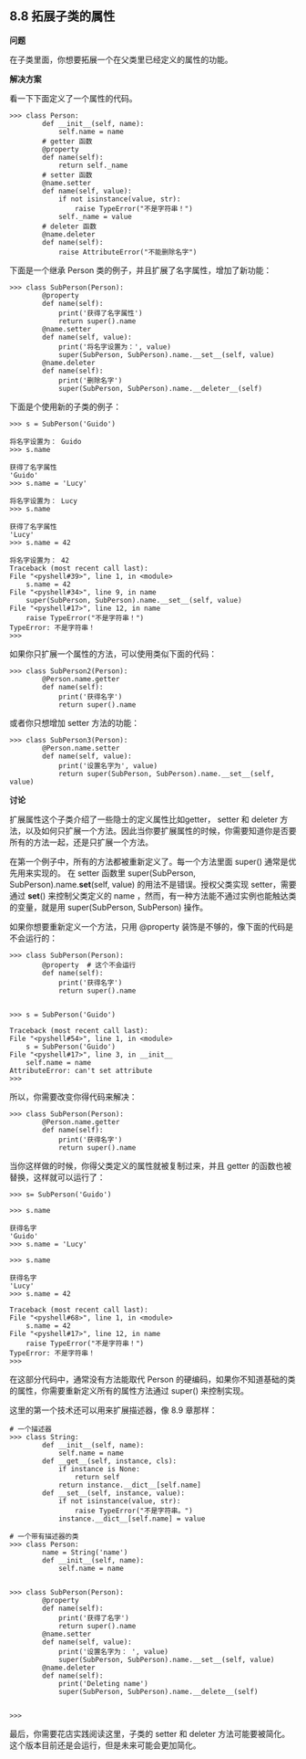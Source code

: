 ## 8.8 拓展子类的属性

**问题**

在子类里面，你想要拓展一个在父类里已经定义的属性的功能。

**解决方案**

看一下下面定义了一个属性的代码。

    >>> class Person:
            def __init__(self, name):
                self.name = name
            # getter 函数
            @property
            def name(self):
                return self._name
            # setter 函数
            @name.setter
            def name(self, value):
                if not isinstance(value, str):
                    raise TypeError("不是字符串！")
                self._name = value
            # deleter 函数
            @name.deleter
            def name(self):
                raise AttributeError("不能删除名字")

下面是一个继承 Person 类的例子，并且扩展了名字属性，增加了新功能：

    >>> class SubPerson(Person):
            @property
            def name(self):
                print('获得了名字属性')
                return super().name
            @name.setter
            def name(self, value):
                print('将名字设置为：', value)
                super(SubPerson, SubPerson).name.__set__(self, value)
            @name.deleter
            def name(self):
                print('删除名字')
                super(SubPerson, SubPerson).name.__deleter__(self)

下面是个使用新的子类的例子：

    >>> s = SubPerson('Guido')
                
    将名字设置为： Guido
    >>> s.name
                
    获得了名字属性
    'Guido'
    >>> s.name = 'Lucy'
                
    将名字设置为： Lucy
    >>> s.name
                
    获得了名字属性
    'Lucy'
    >>> s.name = 42
                
    将名字设置为： 42
    Traceback (most recent call last):
    File "<pyshell#39>", line 1, in <module>
        s.name = 42
    File "<pyshell#34>", line 9, in name
        super(SubPerson, SubPerson).name.__set__(self, value)
    File "<pyshell#17>", line 12, in name
        raise TypeError("不是字符串！")
    TypeError: 不是字符串！
    >>> 

如果你只扩展一个属性的方法，可以使用类似下面的代码：

    >>> class SubPerson2(Person):
            @Person.name.getter
            def name(self):
                print('获得名字')
                return super().name

或者你只想增加 setter 方法的功能：

    >>> class SubPerson3(Person):
            @Person.name.setter
            def name(self, value):
                print('设置名字为', value)
                return super(SubPerson, SubPerson).name.__set__(self, value)
	

**讨论**

扩展属性这个子类介绍了一些隐士的定义属性比如getter， setter 和 deleter 方法，以及如何只扩展一个方法。因此当你要扩展属性的时候，你需要知道你是否要所有的方法一起，还是只扩展一个方法。

在第一个例子中，所有的方法都被重新定义了。每一个方法里面 super() 通常是优先用来实现的。 在 setter 函数里 super(SubPerson, SubPerson).name.__set__(self, value) 的用法不是错误。授权父类实现 setter，需要通过 __set__() 来控制父类定义的 name ，然而，有一种方法能不通过实例也能触达类的变量，就是用 super(SubPerson, SubPerson) 操作。

如果你想要重新定义一个方法，只用 @property 装饰是不够的，像下面的代码是不会运行的：

    >>> class SubPerson(Person):
            @property  # 这个不会运行
            def name(self):
                print('获得名字')
                return super().name

                
    >>> s = SubPerson('Guido')
                
    Traceback (most recent call last):
    File "<pyshell#54>", line 1, in <module>
        s = SubPerson('Guido')
    File "<pyshell#17>", line 3, in __init__
        self.name = name
    AttributeError: can't set attribute
    >>> 

所以，你需要改变你得代码来解决：

    >>> class SubPerson(Person):
            @Person.name.getter
            def name(self):
                print('获得名字')
                return super().name

当你这样做的时候，你得父类定义的属性就被复制过来，并且 getter 的函数也被替换，这样就可以运行了：

    >>> s= SubPerson('Guido')
            
    >>> s.name
            
    获得名字
    'Guido'
    >>> s.name = 'Lucy'
            
    >>> s.name
            
    获得名字
    'Lucy'
    >>> s.name = 42
            
    Traceback (most recent call last):
    File "<pyshell#68>", line 1, in <module>
        s.name = 42
    File "<pyshell#17>", line 12, in name
        raise TypeError("不是字符串！")
    TypeError: 不是字符串！
    >>> 

在这部分代码中，通常没有方法能取代 Person 的硬编码，如果你不知道基础的类的属性，你需要重新定义所有的属性方法通过 super() 来控制实现。

这里的第一个技术还可以用来扩展描述器，像 8.9 章那样：

    # 一个描述器
    >>> class String:
            def __init__(self, name):
                self.name = name
            def __get__(self, instance, cls):
                if instance is None:
                    return self
                return instance.__dict__[self.name]
            def __set__(self, instance, value):
                if not isinstance(value, str):
                    raise TypeError("不是字符串。")
                instance.__dict__[self.name] = value

    # 一个带有描述器的类
    >>> class Person:
            name = String('name')
            def __init__(self, name):
                self.name = name

            
    >>> class SubPerson(Person):
            @property
            def name(self):
                print('获得了名字')
                return super().name
            @name.setter
            def name(self, value):
                print('设置名字为： ', value)
                super(SubPerson, SubPerson).name.__set__(self, value)
            @name.deleter
            def name(self):
                print('Deleting name')
                super(SubPerson, SubPerson).name.__delete__(self)

            
    >>> 

最后，你需要花店实践阅读这里，子类的 setter 和 deleter 方法可能要被简化。这个版本目前还是会运行，但是未来可能会更加简化。